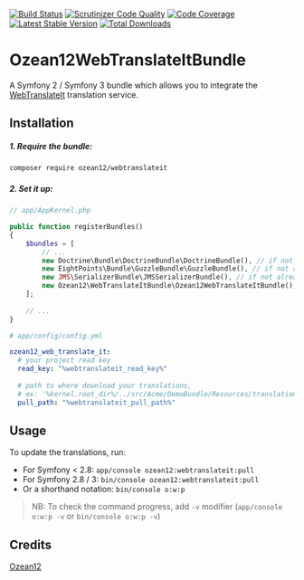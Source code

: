 [![Build Status](https://travis-ci.org/ozean12/WebTranslateItBundle.svg?branch=master)](https://travis-ci.org/ozean12/WebTranslateItBundle)
[![Scrutinizer Code Quality](https://scrutinizer-ci.com/g/ozean12/WebTranslateItBundle/badges/quality-score.png?b=add-travis)](https://scrutinizer-ci.com/g/ozean12/WebTranslateItBundle/?branch=add-travis)
[![Code Coverage](https://scrutinizer-ci.com/g/ozean12/WebTranslateItBundle/badges/coverage.png?b=add-travis)](https://scrutinizer-ci.com/g/ozean12/WebTranslateItBundle/?branch=add-travis)
[![Latest Stable Version](https://poser.pugx.org/ozean12/webtranslateit/v/stable.png)](https://packagist.org/packages/ozean12/webtranslateit)
[![Total Downloads](https://poser.pugx.org/ozean12/webtranslateit/downloads.png)](https://packagist.org/packages/ozean12/webtranslateit)

# Ozean12WebTranslateItBundle
A Symfony 2 / Symfony 3 bundle which allows you to integrate the [WebTranslateIt](https://webtranslateit.com) translation service.
## Installation
##### 1. Require the bundle:
```bash
composer require ozean12/webtranslateit
```
##### 2. Set it up:

```php
// app/AppKernel.php

public function registerBundles()
{
    $bundles = [
        // ...
        new Doctrine\Bundle\DoctrineBundle\DoctrineBundle(), // if not already enabled
        new EightPoints\Bundle\GuzzleBundle\GuzzleBundle(), // if not already enabled
        new JMS\SerializerBundle\JMSSerializerBundle(), // if not already enabled
        new Ozean12\WebTranslateItBundle\Ozean12WebTranslateItBundle(),
    ];
    
    // ...
}
```

```yaml
# app/config/config.yml

ozean12_web_translate_it:
  # your project read key
  read_key: "%webtranslateit_read_key%"
  
  # path to where download your translations,
  # ex: '%kernel.root_dir%/../src/Acme/DemoBundle/Resources/translations'
  pull_path: "%webtranslateit_pull_path%" 

```
## Usage
To update the translations, run:
- For Symfony < 2.8: `app/console ozean12:webtranslateit:pull`
- For Symfony 2.8 / 3: `bin/console ozean12:webtranslateit:pull`
- Or a shorthand notation: `bin/console o:w:p`

> NB: To check the command progress, add `-v` modifier (`app/console o:w:p -v` or `bin/console o:w:p -v`)

## Credits
[Ozean12](http://ozean12.com)
